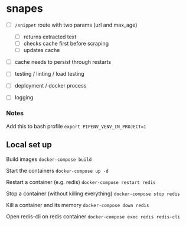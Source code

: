 # snapes

- [ ] `/snippet` route with two params (url and max_age)
    - [ ] returns extracted text
    - [ ] checks cache first before scraping
    - [ ] updates cache
- [ ] cache needs to persist through restarts
- [ ] testing / linting / load testing
- [ ] deployment / docker process
- [ ] logging


### Notes

Add this to bash profile
`export PIPENV_VENV_IN_PROJECT=1`


## Local set up

Build images
`docker-compose build`

Start the containers
`docker-compose up -d`

Restart a container (e.g. redis)
`docker-compose restart redis`

Stop a container (without killing everything)
`docker-compose stop redis`

Kill a container and its memory
`docker-compose down redis`

Open redis-cli on redis container
`docker-compose exec redis redis-cli`